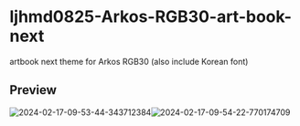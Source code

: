 # ljhmd0825-Arkos-RGB30-art-book-next
artbook next theme for Arkos RGB30 (also include Korean font)

## Preview
![2024-02-17-09-53-44-343712384](https://github.com/ljhmd0825/ljhmd0825-Arkos-RGB30-art-book-next/assets/75230324/2b3dbe44-d7ff-44ae-bec1-2d16fa3102f5)![2024-02-17-09-54-22-770174709](https://github.com/ljhmd0825/ljhmd0825-Arkos-RGB30-art-book-next/assets/75230324/bb33a10f-81d4-4985-86a0-d92f679f1f61)
